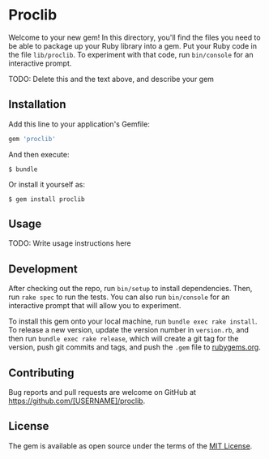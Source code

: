 # Proclib

Welcome to your new gem! In this directory, you'll find the files you need to be able to package up your Ruby library into a gem. Put your Ruby code in the file `lib/proclib`. To experiment with that code, run `bin/console` for an interactive prompt.

TODO: Delete this and the text above, and describe your gem

## Installation

Add this line to your application's Gemfile:

```ruby
gem 'proclib'
```

And then execute:

    $ bundle

Or install it yourself as:

    $ gem install proclib

## Usage

TODO: Write usage instructions here

## Development

After checking out the repo, run `bin/setup` to install dependencies. Then, run `rake spec` to run the tests. You can also run `bin/console` for an interactive prompt that will allow you to experiment.

To install this gem onto your local machine, run `bundle exec rake install`. To release a new version, update the version number in `version.rb`, and then run `bundle exec rake release`, which will create a git tag for the version, push git commits and tags, and push the `.gem` file to [rubygems.org](https://rubygems.org).

## Contributing

Bug reports and pull requests are welcome on GitHub at https://github.com/[USERNAME]/proclib.


## License

The gem is available as open source under the terms of the [MIT License](http://opensource.org/licenses/MIT).

